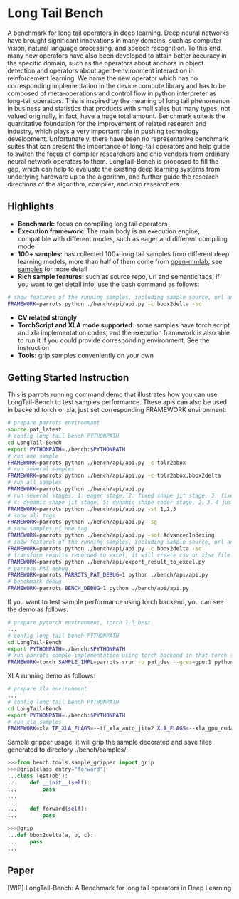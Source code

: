 # Long Tail Bench

A benchmark for long tail operators in deep learning. Deep neural networks have brought significant innovations in many domains, such as computer vision, natural language processing, and speech recognition. To this end, many new operators have also been developed to attain better accuracy in the specific domain, such as the operators about anchors in object detection and operators about agent-environment interaction in reinforcement learning. We name the new operator which has no corresponding implementation in the device compute library and has to be composed of meta-operations and control flow in python interpreter as long-tail operators. This is inspired by the meaning of long tail phenomenon in business and statistics that products with small sales but many types, not valued originally, in fact, have a huge total amount. Benchmark suite is the quantitative foundation for the improvement of related research and industry, which plays a very important role in pushing technology development. Unfortunately, there have been no representative benchmark suites that can present the importance of long-tail operators and help guide to switch the focus of compiler researchers and chip vendors from ordinary neural network operators to them. LongTail-Bench is proposed to fill the gap, which can help to evaluate the existing deep learning systems from underlying hardware up to the algorithm, and further guide the research directions of the algorithm, compiler, and chip researchers.

## Highlights
- **Benchmark:** focus on compiling long tail operators
- **Execution framework:** The main body is an execution engine, compatible with different modes, such as eager and different compiling mode
- **100+ samples:** has collected 100+ long tail samples from different deep learning models, more than half of them come from [open-mmlab](https://github.com/open-mmlab), see [samples](bench/samples/README.md) for more detail
- **Rich sample features:** such as source repo, url and semantic tags, if you want to get detail info, use the bash command as follows:
```bash
# show features of the running samples, including sample source, url and semantic tags
FRAMEWORK=parrots python ./bench/api/api.py -c bbox2delta -sc
```
- **CV related strongly** 
- **TorchScript and XLA mode supported:** some samples have torch script and xla implementation codes, and the execution framework is also able to run it if you could provide corresponding environment. See the instruction
- **Tools:** grip samples conveniently on your own

## Getting Started Instruction
This is parrots running command demo that illustrates how you can use LongTail-Bench to test samples performance. These apis can also be used in backend torch or xla, just set corresponding FRAMEWORK environment:
```bash
# prepare parrots environmant
source pat_latest
# config long tail bench PYTHONPATH
cd LongTail-Bench
export PYTHONPATH=./bench:$PYTHONPATH
# run one sample
FRAMEWORK=parrots python ./bench/api/api.py -c tblr2bbox
# run several samples
FRAMEWORK=parrots python ./bench/api/api.py -c tblr2bbox,bbox2delta
# run all samples
FRAMEWORK=parrots python ./bench/api/api.py
# run several stages, 1: eager stage, 2: fixed shape jit stage, 3: fixed shape coder stage,
# 4: dynamic shape jit stage, 5: dynamic shape coder stage, 2、3、4 just for parrots compiler
FRAMEWORK=parrots python ./bench/api/api.py -st 1,2,3
# show all tags
FRAMEWORK=parrots python ./bench/api/api.py -sg
# show samples of one tag
FRAMEWORK=parrots python ./bench/api/api.py -sot AdvancedIndexing
# show features of the running samples, including sample source, url and semantic tags
FRAMEWORK=parrots python ./bench/api/api.py -c bbox2delta -sc
# transform results recorded to excel, it will create csv or xlsx file in directory ./bench/results/
FRAMEWORK=parrots python ./bench/api/export_result_to_excel.py
# parrots PAT debug
FRAMEWORK=parrots PARROTS_PAT_DEBUG=1 python ./bench/api/api.py
# benchmark debug
FRAMEWORK=parrots BENCH_DEBUG=1 python ./bench/api/api.py

```

If you want to test sample performance using torch backend, you can see the demo as follows:
```bash
# prepare pytorch environment, torch 1.3 best
...
# config long tail bench PYTHONPATH
cd LongTail-Bench
export PYTHONPATH=./bench:$PYTHONPATH
# run parrots sample implementation using torch backend in that torch samples implementation are equal to parrots' nearly
FRAMEWORK=torch SAMPLE_IMPL=parrots srun -p pat_dev --gres=gpu:1 python ./bench/api/api.py -st 1
```

XLA running demo as follows:
```bash
# prepare xla environment
...
# config long tail bench PYTHONPATH
cd LongTail-Bench
export PYTHONPATH=./bench:$PYTHONPATH
# run xla samples
FRAMEWORK=xla TF_XLA_FLAGS=--tf_xla_auto_jit=2 XLA_FLAGS=--xla_gpu_cuda_data_dir=.../cuda-10.1 python ./bench/api/api.py -st 1
```

Sample gripper usage, it will grip the sample decorated and save files generated to directory ./bench/samples/:
```python
>>>from bench.tools.sample_gripper import grip
>>>@grip(class_entry="forward")
...class Test(obj):
...    def __init__(self):
...        pass
...
...
...    def forward(self):
...        pass

>>>@grip
...def bbox2delta(a, b, c):
...    pass
...
```

## Paper
[WIP] LongTail-Bench: A Benchmark for long tail operators in Deep Learning